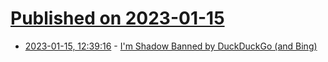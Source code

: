 # [Published on 2023-01-15](index.md)

* [2023-01-15, 12:39:16](https://news.ycombinator.com/item?id=34388962) - [I'm Shadow Banned by DuckDuckGo (and Bing)](https://daverupert.com/2023/01/shadow-banned-by-duckduckgo-and-bing/)
